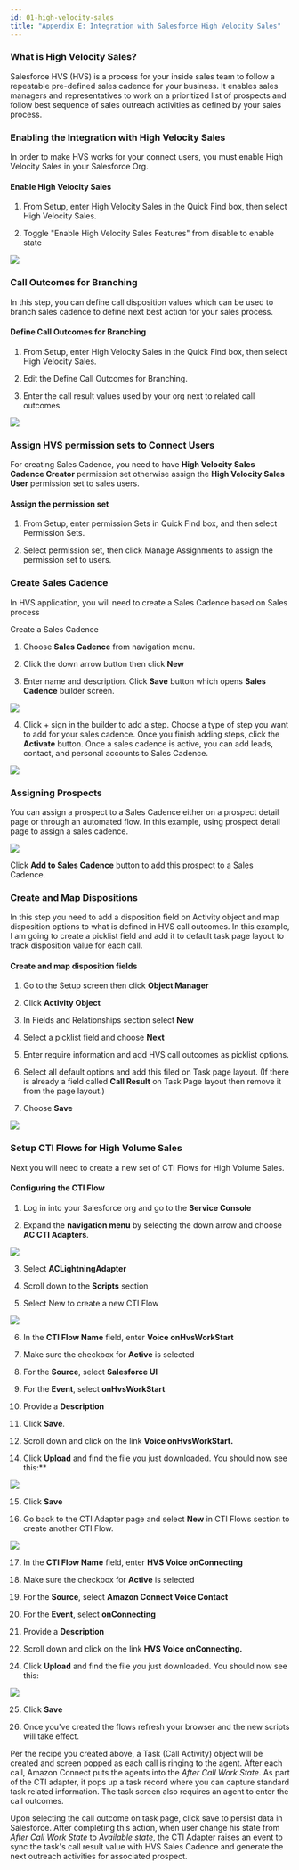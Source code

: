 ```yaml
---
id: 01-high-velocity-sales
title: "Appendix E: Integration with Salesforce High Velocity Sales"
---
```


### What is High Velocity Sales?

Salesforce HVS (HVS) is a process for your inside sales team to follow a
repeatable pre-defined sales cadence for your business. It enables sales
managers and representatives to work on a prioritized list of prospects
and follow best sequence of sales outreach activities as defined by your
sales process.

### Enabling the Integration with High Velocity Sales

In order to make HVS works for your connect users, you must enable High
Velocity Sales in your Salesforce Org.

#### Enable High Velocity Sales

1.  From Setup, enter High Velocity Sales in the Quick Find box, then
    select High Velocity Sales.

2.  Toggle "Enable High Velocity Sales Features" from disable to enable
    state

<img src="/img/lightning/image249.png" />

### Call Outcomes for Branching

In this step, you can define call disposition values which can be used
to branch sales cadence to define next best action for your sales
process.

#### Define Call Outcomes for Branching

1.  From Setup, enter High Velocity Sales in the Quick Find box, then
    select High Velocity Sales.

2.  Edit the Define Call Outcomes for Branching.

3.  Enter the call result values used by your org next to related call
    outcomes.

<img src="/img/lightning/image250.png" />

### Assign HVS permission sets to Connect Users

For creating Sales Cadence, you need to have **High Velocity Sales
Cadence Creator** permission set otherwise assign the **High Velocity
Sales User** permission set to sales users.

#### Assign the permission set

1.  From Setup, enter permission Sets in Quick Find box, and then select
    Permission Sets.

2.  Select permission set, then click Manage Assignments to assign the
    permission set to users.

### Create Sales Cadence

In HVS application, you will need to create a Sales Cadence based on
Sales process

Create a Sales Cadence

1.  Choose **Sales Cadence** from navigation menu.

2.  Click the down arrow button then click **New**

3.  Enter name and description. Click **Save** button which opens
    **Sales Cadence** builder screen.

<img src="/img/lightning/image251.png" />

4.  Click + sign in the builder to add a step. Choose a type of step you
    want to add for your sales cadence. Once you finish adding steps,
    click the **Activate** button. Once a sales cadence is active, you
    can add leads, contact, and personal accounts to Sales Cadence.

<img src="/img/lightning/image252.png" />

### Assigning Prospects

You can assign a prospect to a Sales Cadence either on a prospect detail
page or through an automated flow. In this example, using prospect
detail page to assign a sales cadence.

<img src="/img/lightning/image253.png" />

Click **Add to Sales Cadence** button to add this prospect to a Sales
Cadence.

### Create and Map Dispositions

In this step you need to add a disposition field on Activity object and
map disposition options to what is defined in HVS call outcomes. In this
example, I am going to create a picklist field and add it to default
task page layout to track disposition value for each call.

#### Create and map disposition fields

1.  Go to the Setup screen then click **Object Manager**

2.  Click **Activity Object**

3.  In Fields and Relationships section select **New**

4.  Select a picklist field and choose **Next**

5.  Enter require information and add HVS call outcomes as picklist
    options.

6.  Select all default options and add this filed on Task page layout.
    (If there is already a field called **Call Result** on Task Page
    layout then remove it from the page layout.)

7.  Choose **Save**

<img src="/img/lightning/image254.png" />

### Setup CTI Flows for High Volume Sales

Next you will need to create a new set of CTI Flows for High Volume
Sales.

#### Configuring the CTI Flow

1.  Log in into your Salesforce org and go to the **Service Console**

2.  Expand the **navigation menu** by selecting the down arrow and
    choose **AC CTI Adapters**.

<img src="/img/lightning/image114.png" />

3.  Select **ACLightningAdapter**

4.  Scroll down to the **Scripts** section

5.  Select New to create a new CTI Flow

<img src="/img/lightning/image255.png" />

6.  In the **CTI Flow Name** field, enter **Voice onHvsWorkStart**

7.  Make sure the checkbox for **Active** is selected

8.  For the **Source**, select **Salesforce UI**

9.  For the **Event**, select **onHvsWorkStart**

10. Provide a **Description**

11. Click **Save**.

12. Scroll down and click on the link **Voice onHvsWorkStart.**

<!-- 13. Download this file: [this code](./hvs2.json). -->

14. Click **Upload** and find the file you just downloaded. You should now
    see this:\*\*

<img src="/img/lightning/image256.png" />

15. Click **Save**

16. Go back to the CTI Adapter page and select **New** in CTI Flows
    section to create another CTI Flow.

<img src="/img/lightning/image255.png" />

17. In the **CTI Flow Name** field, enter **HVS Voice onConnecting**

18. Make sure the checkbox for **Active** is selected

19. For the **Source**, select **Amazon Connect Voice Contact**

20. For the **Event**, select **onConnecting**

21. Provide a **Description**

22. Scroll down and click on the link **HVS Voice onConnecting.**

<!-- 23. Download this file: [this code](./hvs2.json). -->

24. Click **Upload** and find the file you just downloaded. You should now
    see this:

<img src="/img/lightning/image257.png" />

25. Click **Save**

26. Once you've created the flows refresh your browser and the new
    scripts will take effect.

Per the recipe you created above, a Task (Call Activity) object will
be created and screen popped as each call is ringing to the agent.
After each call, Amazon Connect puts the agents into the _After Call
Work State_. As part of the CTI adapter, it pops up a task record
where you can capture standard task related information. The task
screen also requires an agent to enter the call outcomes.

Upon selecting the call outcome on task page, click save to persist
data in Salesforce. After completing this action, when user change his
state from _After Call Work State_ to _Available state_, the CTI
Adapter raises an event to sync the task's call result value with HVS
Sales Cadence and generate the next outreach activities for associated
prospect.
